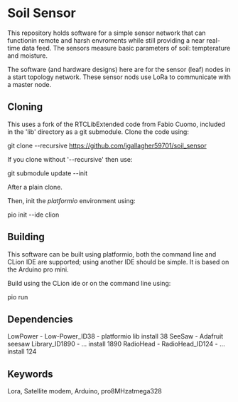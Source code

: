 
# Soil Sensor

This repository holds software for a simple sensor network that can
functionin remote and harsh envroments while still providing a near
real-time data feed.  The sensors measure basic parameters of soil:
tempterature and moisture.

The software (and hardware designs) here are for the sensor (leaf)
nodes in a start topology network. These sensor nods use LoRa to
communicate with a master node.

## Cloning

This uses a fork of the RTCLibExtended code from Fabio Cuomo, included
in the 'lib' directory as a git submodule. Clone the code using:

  git clone --recursive https://github.com/jgallagher59701/soil_sensor

If you clone without '--recursive' then use:

  git submodule update --init

After a plain clone.

Then, init the _platformio_ environment using:

  pio init --ide clion

## Building

This software can be built using platformio, both the command line and
CLion IDE are supported; using another IDE should be simple. It is
based on the Arduino pro mini.

Build using the CLion ide or on the command line using:

  pio run

## Dependencies

LowPower - Low-Power_ID38 - platformio lib install 38
SeeSaw - Adafruit seesaw Library_ID1890	- ... install 1890
RadioHead - RadioHead_ID124 - ... install 124

## Keywords

Lora, Satellite modem, Arduino, pro8MHzatmega328

